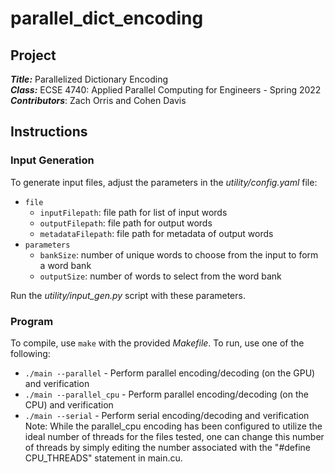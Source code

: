 # parallel_dict_encoding

## Project
***Title:*** Parallelized Dictionary Encoding </br>
***Class:*** ECSE 4740: Applied Parallel Computing for Engineers - Spring 2022</br>
***Contributors***: Zach Orris and Cohen Davis

## Instructions
### Input Generation
To generate input files, adjust the parameters in the _utility/config.yaml_ file:
* `file`
  * `inputFilepath`: file path for list of input words
  * `outputFilepath`: file path for output words
  * `metadataFilepath`: file path for metadata of output words
* `parameters`
  * `bankSize`: number of unique words to choose from the input to form a word bank
  * `outputSize`: number of words to select from the word bank
  
Run the _utility/input_gen.py_ script with these parameters.

### Program
To compile, use `make` with the provided *Makefile*.
To run, use one of the following:
* `./main --parallel` - Perform parallel encoding/decoding (on the GPU) and verification
* `./main --parallel_cpu` - Perform parallel encoding/decoding (on the CPU) and verification
* `./main --serial` - Perform serial encoding/decoding and verification
Note: While the parallel_cpu encoding has been configured to utilize the ideal number of threads for the files tested, one can change this number of threads by simply editing the number associated with the "#define CPU_THREADS" statement in main.cu.
